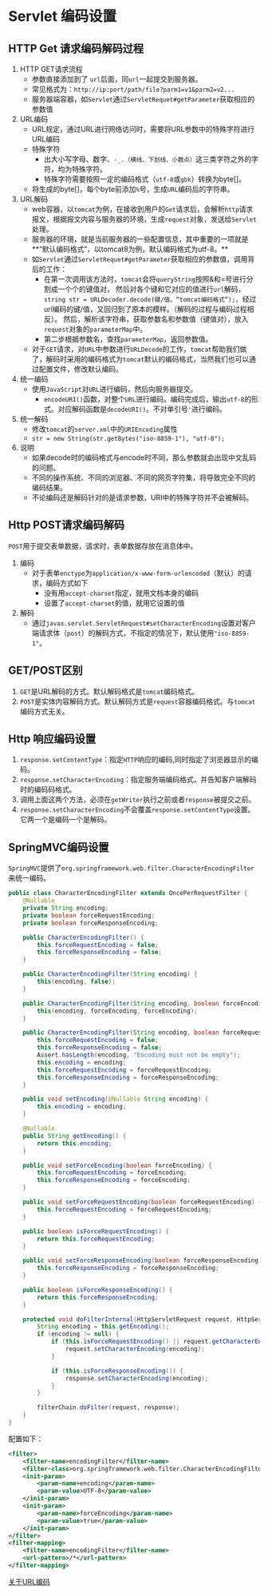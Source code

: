 # Servlet 编码设置

## HTTP Get 请求编码解码过程

1. HTTP GET请求流程
   - 参数直接添加到了 `url`后面，同`url`一起提交到服务器。
   - 常见格式为：`http://ip:port/path/file?parm1=v1&parm2=v2...`
   - 服务器端容器，如`Servlet`通过`ServletRequet#getParameter`获取相应的参数值
2. URL编码
   - URL规定，通过URL进行网络访问时，需要将URL参数中的特殊字符进行URL编码
   - 特殊字符
     - 出大小写字母、数字、`-_.（横线、下划线、小数点）`这三类字符之外的字符，均为特殊字符。
     - 特殊字符需要按照一定的编码格式（`utf-8`或`gbk`）转换为byte[]。
   - 将生成的byte[]，每个byte前添加`%`号，生成`URL`编码后的字符串。
3. URL解码
   - web容器，以`tomcat`为例，在接收到用户的`Get`请求后，会解析`http`请求报文，根据报文内容与服务器的环境，生成`request`对象，发送给`Servlet`处理。
   - 服务器的环境，就是当前服务器的一些配置信息，其中重要的一项就是**“默认编码格式”，以tomcat8为例，默认编码格式为utf-8。**
   - 如`Servlet`通过`ServletRequet#getParameter`获取相应的参数值，调用背后的工作：
     - 在第一次调用该方法时，`tomcat`会将`queryString`按照&和=号进行分割成一个个的键值对，
       然后对各个键和它对应的值进行`url`解码，`string str = URLDecoder.decode(键/值，“tomcat编码格式”);`，经过url编码的键/值，又回归到了原本的模样。（解码的过程与编码过程相反）。
       然后，解析该字符串，获取参数名和参数值（键值对），放入`request`对象的`parameterMap`中。
     - 第二步根据参数名，查找`parameterMap`，返回参数值。
   - 对于`GET`请求，对`URL`中参数进行`URLDecode`的工作，`tomcat`帮助我们做了，解码时采用的编码格式为`tomcat`默认的编码格式，当然我们也可以通过配置文件，修改默认编码。
4. 统一编码
   - 使用`JavaScript`对`URL`进行编码，然后向服务器提交。
     - `encodeURI()`函数，对整个`URL`进行编码。编码完成后，输出`utf-8`的形式。对应解码函数是`decodeURI()`。不对单引号`'`进行编码。
5. 统一解码
   - 修改`tomcat`的`server.xml`中的`URIEncoding`属性
   - ```str = new String(str.getBytes("iso-8859-1"), "utf-8");```
6. 说明
   - 如果decode时的编码格式与encode时不同，那么参数就会出现中文乱码的问题。
   - 不同的操作系统、不同的浏览器、不同的网页字符集，将导致完全不同的编码结果。
   - 不论编码还是解码针对的是请求参数，URI中的特殊字符并不会被解码。

## Http POST请求编码解码

`POST`用于提交表单数据，请求时，表单数据存放在消息体中。

1. 编码
   - 对于表单`enctype`为`application/x-www-form-urlencoded`（默认）的请求，编码方式如下
     - 没有用`accept-charset`指定，就用文档本身的编码
     - 设置了`accept-charset`的值，就用它设置的值
2. 解码
   - 通过`javax.servlet.ServletRequest#setCharacterEncoding`设置对客户端请求体（`post`）的解码方式，不指定的情况下，默认使用`"iso-8859-1"`。

## GET/POST区别

1. `GET`是URL解码的方式。默认解码格式是`tomcat`编码格式。
2. `POST`是实体内容解码方式。默认解码方式是`request`容器编码格式。与`tomcat`编码方式无关。



## Http 响应编码设置

1. `response.setContentType`：指定`HTTP`响应的编码,同时指定了浏览器显示的编码。
2. `response.setCharacterEncoding`：指定服务端编码格式，并告知客户端解码时的编码码格式。
3. 调用上面这两个方法，必须在`getWriter`执行之前或者`response`被提交之前。
4. `response.setCharacterEncoding`不会覆盖`response.setContentType`设置。它两一个是编码一个是解码。



## SpringMVC编码设置

`SpringMVC`提供了`org.springframework.web.filter.CharacterEncodingFilter`来统一编码。

```java
public class CharacterEncodingFilter extends OncePerRequestFilter {
    @Nullable
    private String encoding;
    private boolean forceRequestEncoding;
    private boolean forceResponseEncoding;

    public CharacterEncodingFilter() {
        this.forceRequestEncoding = false;
        this.forceResponseEncoding = false;
    }

    public CharacterEncodingFilter(String encoding) {
        this(encoding, false);
    }

    public CharacterEncodingFilter(String encoding, boolean forceEncoding) {
        this(encoding, forceEncoding, forceEncoding);
    }

    public CharacterEncodingFilter(String encoding, boolean forceRequestEncoding, boolean forceResponseEncoding) {
        this.forceRequestEncoding = false;
        this.forceResponseEncoding = false;
        Assert.hasLength(encoding, "Encoding must not be empty");
        this.encoding = encoding;
        this.forceRequestEncoding = forceRequestEncoding;
        this.forceResponseEncoding = forceResponseEncoding;
    }

    public void setEncoding(@Nullable String encoding) {
        this.encoding = encoding;
    }

    @Nullable
    public String getEncoding() {
        return this.encoding;
    }

    public void setForceEncoding(boolean forceEncoding) {
        this.forceRequestEncoding = forceEncoding;
        this.forceResponseEncoding = forceEncoding;
    }

    public void setForceRequestEncoding(boolean forceRequestEncoding) {
        this.forceRequestEncoding = forceRequestEncoding;
    }

    public boolean isForceRequestEncoding() {
        return this.forceRequestEncoding;
    }

    public void setForceResponseEncoding(boolean forceResponseEncoding) {
        this.forceResponseEncoding = forceResponseEncoding;
    }

    public boolean isForceResponseEncoding() {
        return this.forceResponseEncoding;
    }

    protected void doFilterInternal(HttpServletRequest request, HttpServletResponse response, FilterChain filterChain) throws ServletException, IOException {
        String encoding = this.getEncoding();
        if (encoding != null) {
            if (this.isForceRequestEncoding() || request.getCharacterEncoding() == null) {
                request.setCharacterEncoding(encoding);
            }

            if (this.isForceResponseEncoding()) {
                response.setCharacterEncoding(encoding);
            }
        }

        filterChain.doFilter(request, response);
    }
}
```

配置如下：

```xml
<filter>
	<filter-name>encodingFilter</filter-name>
	<filter-class>org.springframework.web.filter.CharacterEncodingFilter</filter-class>
	<init-param>
		<param-name>encoding</param-name>
		<param-value>UTF-8</param-value>
	</init-param>
	<init-param>
		<param-name>forceEncoding</param-name>
		<param-value>true</param-value>
	</init-param>
</filter>
<filter-mapping>
	<filter-name>encodingFilter</filter-name>
	<url-pattern>/*</url-pattern>
</filter-mapping>
```

[关于URL编码](http://www.ruanyifeng.com/blog/2010/02/url_encoding.html)